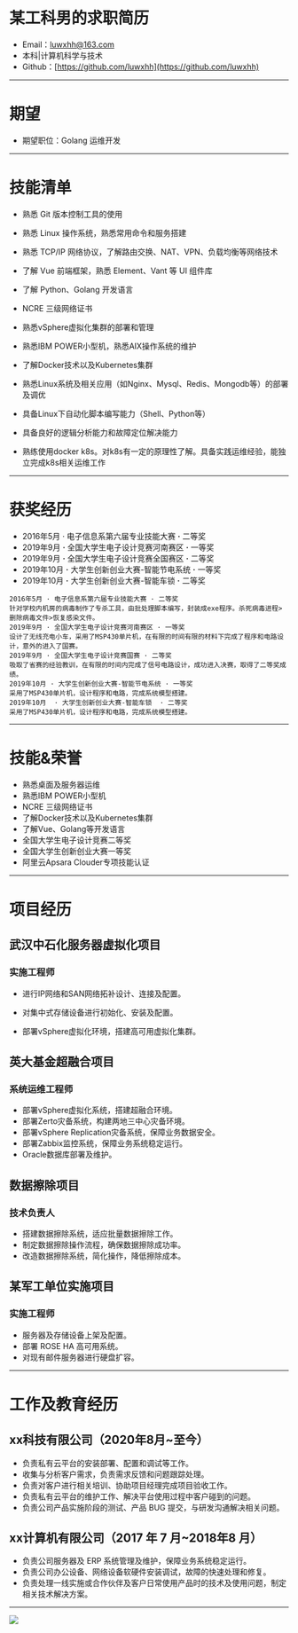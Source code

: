 # 某工科男的求职简历

- Email：luwxhh@163.com
- 本科|计算机科学与技术
- Github：[https://github.com/luwxhh](https://github.com/luwxhh)

---

# 期望

- 期望职位：Golang 运维开发

---

# 技能清单

- 熟悉 Git 版本控制工具的使用

- 熟悉 Linux 操作系统，熟悉常用命令和服务搭建

- 熟悉 TCP/IP 网络协议，了解路由交换、NAT、VPN、负载均衡等网络技术

- 了解 Vue 前端框架，熟悉 Element、Vant 等 UI 组件库

- 了解 Python、Golang 开发语言

- NCRE 三级网络证书

- 熟悉vSphere虚拟化集群的部署和管理

- 熟悉IBM POWER小型机，熟悉AIX操作系统的维护

- 了解Docker技术以及Kubernetes集群

- 熟悉Linux系统及相关应用（如Nginx、Mysql、Redis、Mongodb等）的部署及调优

- 具备Linux下自动化脚本编写能力（Shell、Python等）

- 具备良好的逻辑分析能力和故障定位解决能力

- 熟练使用docker k8s。对k8s有一定的原理性了解。具备实践运维经验，能独立完成k8s相关运维工作


---

# 获奖经历

- 2016年5月 · 电子信息系第六届专业技能大赛 **·** 二等奖
- 2019年9月 **·** 全国大学生电子设计竞赛河南赛区 **·** 一等奖
- 2019年9月 **·** 全国大学生电子设计竞赛全国赛区 **·** 二等奖
- 2019年10月 **·** 大学生创新创业大赛-智能节电系统 **·** 一等奖
- 2019年10月 **·** 大学生创新创业大赛-智能车锁 **·** 二等奖

```
2016年5月 · 电子信息系第六届专业技能大赛 · 二等奖
针对学校内机房的病毒制作了专杀工具，由批处理脚本编写，封装成exe程序。杀死病毒进程>删除病毒文件>恢复感染文件。
2019年9月 · 全国大学生电子设计竞赛河南赛区 · 一等奖
设计了无线充电小车，采用了MSP430单片机，在有限的时间有限的材料下完成了程序和电路设计，意外的进入了国赛。
2019年9月 · 全国大学生电子设计竞赛国赛 · 二等奖
吸取了省赛的经验教训，在有限的时间内完成了信号电路设计，成功进入决赛，取得了二等奖成绩。
2019年10月 · 大学生创新创业大赛-智能节电系统 · 一等奖
采用了MSP430单片机，设计程序和电路，完成系统模型搭建。
2019年10月  · 大学生创新创业大赛-智能车锁  · 二等奖
采用了MSP430单片机，设计程序和电路，完成系统模型搭建。

```

---

# 技能&荣誉

- 熟悉桌面及服务器运维
- 熟悉IBM POWER小型机
- NCRE 三级网络证书
- 了解Docker技术以及Kubernetes集群
- 了解Vue、Golang等开发语言
- 全国大学生电子设计竞赛二等奖
- 全国大学生创新创业大赛一等奖
- 阿里云Apsara Clouder专项技能认证

---

# 项目经历

## 武汉中石化服务器虚拟化项目

### 实施工程师

- 进行IP网络和SAN网络拓补设计、连接及配置。

- 对集中式存储设备进行初始化、安装及配置。

- 部署vSphere虚拟化环境，搭建高可用虚拟化集群。

## 英大基金超融合项目

### 系统运维工程师

- 部署vSphere虚拟化系统，搭建超融合环境。
- 部署Zerto灾备系统，构建两地三中心灾备环境。
- 部署vSphere Replication灾备系统，保障业务数据安全。
- 部署Zabbix监控系统，保障业务系统稳定运行。
- Oracle数据库部署及维护。

## 数据擦除项目

### 技术负责人

- 搭建数据擦除系统，适应批量数据擦除工作。
- 制定数据擦除操作流程，确保数据擦除成功率。
- 改造数据擦除系统，简化操作，降低擦除成本。

## 某军工单位实施项目

### 实施工程师

- 服务器及存储设备上架及配置。
- 部署 ROSE HA 高可用系统。
- 对现有邮件服务器进行硬盘扩容。

---

# 工作及教育经历

## xx科技有限公司（2020年8月~至今）

- 负责私有云平台的安装部署、配置和调试等工作。
- 收集与分析客户需求，负责需求反馈和问题跟踪处理。
- 负责对客户进行相关培训、协助项目经理完成项目验收工作。
- 负责私有云平台的维护工作、解决平台使用过程中客户碰到的问题。
- 负责公司产品实施阶段的测试、产品 BUG 提交，与研发沟通解决相关问题。

## xx计算机有限公司（2017 年 7 月~2018年8 月）

- 负责公司服务器及 ERP 系统管理及维护，保障业务系统稳定运行。
- 负责公司办公设备、网络设备软硬件安装调试，故障的快速处理和修复。
- 负责处理一线实施或合作伙伴及客户日常使用产品时的技术及使用问题，制定相关技术解决方案。



---

![](https://api.qrserver.com/v1/create-qr-code/?size=100x100&data=https://luwxhh.github.io/RESUME)